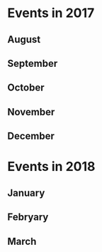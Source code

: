 # Events in 2017 #

## August ##

## September ##

## October ##

## November ##

## December ##

# Events in 2018 #

## January ##

## Febryary ##

## March ##
